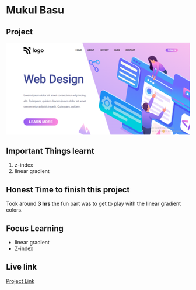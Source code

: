 # Mukul Basu

## Project

![Image](./Capture.PNG)
## Important Things learnt 
1. z-index
2. linear gradient

## Honest Time to finish this project

Took around **3 hrs**
the fun part was to get to play with the linear gradient colors.

## Focus Learning
- linear gradient
- Z-index

## Live link

[Project Link](https://helpful-genie-c3a1f1.netlify.app/ "Netlify")


